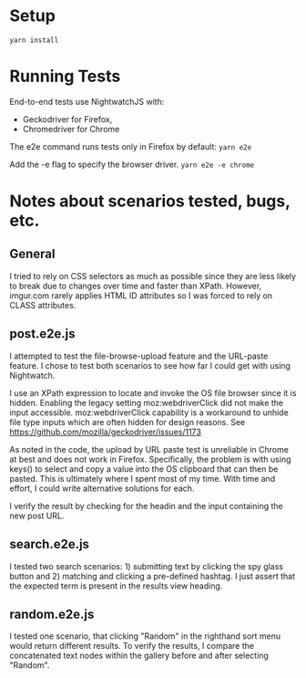 # Setup
`yarn install`

# Running Tests
End-to-end tests use NightwatchJS with:
  * Geckodriver for Firefox,
  * Chromedriver for Chrome

The e2e command runs tests only in Firefox by default:
`yarn e2e`

Add the -e flag to specify the browser driver.
`yarn e2e -e chrome`

# Notes about scenarios tested, bugs, etc.
## General
I tried to rely on CSS selectors as much as possible since they are less likely to break due to changes over time and faster than XPath. However, imgur.com rarely applies HTML ID attributes so I was forced to rely on CLASS attributes. 

## post.e2e.js
I attempted to test the file-browse-upload feature and the URL-paste feature. I chose to test both scenarios to see how far I could get with using Nightwatch.

I use an XPath expression to locate and invoke the OS file browser since it is hidden. Enabling the legacy setting moz:webdriverClick did not make the input accessible.
moz:webdriverClick capability is a workaround to unhide file type inputs which are often hidden for design reasons. See https://github.com/mozilla/geckodriver/issues/1173

As noted in the code, the upload by URL paste test is unreliable in Chrome at best and does not work in Firefox. Specifically, the problem is with using keys() to select and copy a value into the OS clipboard that can then be pasted. This is ultimately where I spent most of my time. With time and effort, I could write alternative solutions for each.

I verify the result by checking for the headin and the input containing the new post URL.

## search.e2e.js
I tested two search scenarios: 1) submitting text by clicking the spy glass button and 2) matching and clicking a pre-defined hashtag. I just assert that the expected term is present in the results view heading.

## random.e2e.js
I tested one scenario, that clicking "Random" in the righthand sort menu would return different results. To verify the results, I compare the concatenated text nodes within the gallery before and after selecting "Random".